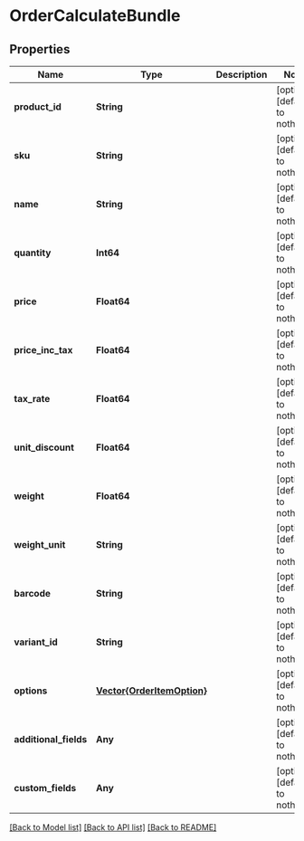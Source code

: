 # OrderCalculateBundle


## Properties
Name | Type | Description | Notes
------------ | ------------- | ------------- | -------------
**product_id** | **String** |  | [optional] [default to nothing]
**sku** | **String** |  | [optional] [default to nothing]
**name** | **String** |  | [optional] [default to nothing]
**quantity** | **Int64** |  | [optional] [default to nothing]
**price** | **Float64** |  | [optional] [default to nothing]
**price_inc_tax** | **Float64** |  | [optional] [default to nothing]
**tax_rate** | **Float64** |  | [optional] [default to nothing]
**unit_discount** | **Float64** |  | [optional] [default to nothing]
**weight** | **Float64** |  | [optional] [default to nothing]
**weight_unit** | **String** |  | [optional] [default to nothing]
**barcode** | **String** |  | [optional] [default to nothing]
**variant_id** | **String** |  | [optional] [default to nothing]
**options** | [**Vector{OrderItemOption}**](OrderItemOption.md) |  | [optional] [default to nothing]
**additional_fields** | **Any** |  | [optional] [default to nothing]
**custom_fields** | **Any** |  | [optional] [default to nothing]


[[Back to Model list]](../README.md#models) [[Back to API list]](../README.md#api-endpoints) [[Back to README]](../README.md)


